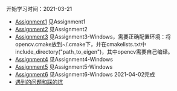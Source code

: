 开始学习时间：2021-03-21
* [Assignment1](https://github.com/LamForest/GAMES101-Computer-Graphics-Assignment/blob/main/Assignment1/Assignment1/README.md) 见Assignment1
* [Assignment2](https://github.com/LamForest/GAMES101-Computer-Graphics-Assignment/blob/main/Assignment2/Assignment2/README.md) 见Assignment2
* [Assignment3](https://github.com/LamForest/GAMES101-Computer-Graphics-Assignment/blob/main/Assignment3-Windows/Code/README.md) 见Assignment3-Windows，需要正确配置环境：将opencv.cmake放到~/.cmake下，并在cmakelists.txt中include_directory("path_to_eigen")，其中opencv需要自己编译。
* [Assignment4](https://github.com/LamForest/GAMES101-Computer-Graphics-Assignment/blob/main/Assignment4-Windows/code/README.md) 见Assignment4-Windows
* [Assignment5](https://github.com/LamForest/GAMES101-Computer-Graphics-Assignment/blob/main/Assignment5-Windows/Code/README.md) 见Assignment5-Windows
* [Assignment6](https://github.com/LamForest/GAMES101-Computer-Graphics-Assignment/blob/main/Assignment6-Windows/Assignment6/README.md) 见Assignment6-Windows 2021-04-02完成
* [遇到的问题和踩的坑](https://github.com/LamForest/GAMES101-Computer-Graphics-Assignment/blob/main/%E5%9D%91.md)

